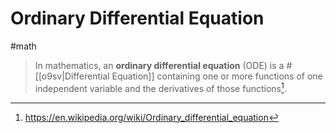 # Ordinary Differential Equation

#math

> In mathematics, an **ordinary differential equation** (ODE) is a
> #[[o9sv|Differential Equation]] containing one or more functions of one
> independent variable and the derivatives of those functions[^wiki].

[^wiki]: https://en.wikipedia.org/wiki/Ordinary_differential_equation
